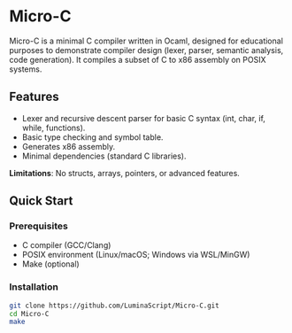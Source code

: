 # Micro-C

Micro-C is a minimal C compiler written in Ocaml, designed for educational purposes to demonstrate compiler design (lexer, parser, semantic analysis, code generation). It compiles a subset of C to x86 assembly on POSIX systems.

## Features
- Lexer and recursive descent parser for basic C syntax (int, char, if, while, functions).
- Basic type checking and symbol table.
- Generates x86 assembly.
- Minimal dependencies (standard C libraries).

**Limitations**: No structs, arrays, pointers, or advanced features.

## Quick Start

### Prerequisites
- C compiler (GCC/Clang)
- POSIX environment (Linux/macOS; Windows via WSL/MinGW)
- Make (optional)

### Installation
```bash
git clone https://github.com/LuminaScript/Micro-C.git
cd Micro-C
make
